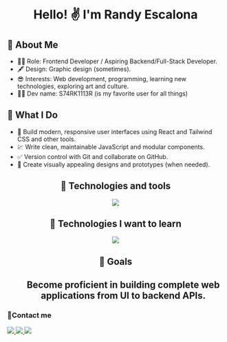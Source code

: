 <h1 align= 'center' > Hello! ✌ I'm Randy Escalona</h1>
  
<h2>🔎 About Me </h2> 

<ul>
  <li>
    👨‍💻 Role: Frontend Developer / Aspiring Backend/Full-Stack Developer.
  </li>
  <li>
    🖋 Design: Graphic design (sometimes).
  </li>
  <li>
    😎 Interests: Web development, programming, learning new technologies, exploring art and culture.
  </li>
  <li>
    👨‍💻 Dev name: S74RK1113R (is my favorite user for all things)
  </li>
</ul>

<h2>🧭 What I Do</h2>
<ul>
  <li> 🤖 Build modern, responsive user interfaces using React and Tailwind CSS and other tools. </li>
  <li> 💹 Write clean, maintainable JavaScript and modular components. </li>
  <li> ✅ Version control with Git and collaborate on GitHub. </li>
  <li> 🌟 Create visually appealing designs and prototypes (when needed). </li>
</ul>

<h2 align='center'>🧰 Technologies and tools </h2>

<div align='center'>
  <img src='https://skills.syvixor.com/api/icons?i=reactjs,tailwindcss,javascript,html,css3,git,github,visualstudiocode,vercel'/>
</div>

 <h2  align='center'>🎯 Technologies I want to learn </h2>
 
  <div align='center'>
    <img src='https://skills.syvixor.com/api/icons?i=nodejs,nextjs,astro,expressjs,postgresql,supabase,typescript'/>
  </div>
<h2 align='center'>🎯 Goals <h2>
<ul>
  <p align='center' decoration='none'>
    Become proficient in building complete web applications from UI to backend APIs.
  </p>
</ul>

<h3>🤝Contact me</h3>
<div>
  
  <a href='mailto:randyes16@gmail.com?subject=Work&amp;body=Dear%20Randy.' target="_blank">
    <img src='https://skills.syvixor.com/api/icons?perline=15&i=gmail'/>  
  </a>
  
  <a href='https://www.instagram.com/s74rk1113r/' target="_blank">
    <img src='https://skills.syvixor.com/api/icons?perline=15&i=instagram'/>
  </a>
  
  <a href='https://wa.me/+5358986663?text=Hello%20I%20need%20your%20help!' target="_blank">
    <img src='https://skills.syvixor.com/api/icons?perline=15&i=whatsapp'/>
  </a>

</div>
